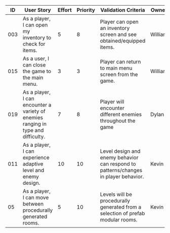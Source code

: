 | ID | User Story | Effort | Priority | Validation Criteria | Owner  |
|----|------------|--------|----------|---------------------|--------|
|003| As a player, I can open my inventory to check for items.| 5 |	8 |	Player can open an inventory screen and see obtained/equipped items. | William|
|015| 	As a user, I can close the game to the main menu. |	3 |	3 |	Player can return to main menu screen from the game.| William|
|019| 	As a player, I can encounter a variety of enemies ranging in type and difficulty. |	7 |	8 |	Player will encounter different enemies throughout the game| Dylan|
|011 |	As a player, I can experience adaptive level and enemy design.| 	10 |	10 |	Level design and enemy behavior can respond to patterns/changes in player behavior.| Kevin|
|05 |	As a player, I can move between procedurally generated rooms.| 	5 |	10 |	Levels will be procedurally generated from a selection of prefab modular rooms.| Kevin|
